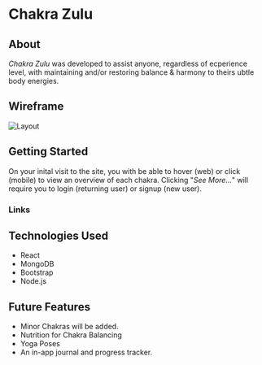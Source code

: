 
# Chakra Zulu

## About

*Chakra Zulu* was developed to assist anyone, regardless of ecperience level, with maintaining and/or restoring balance & harmony to theirs ubtle body energies.  

## Wireframe

![Layout](https://imgur.com/fHXoLHA.jpg)

## Getting Started

On your inital visit to the site, you with be able to hover (web) or click (mobile) to view an overview of each chakra. Clicking "*See More...*" will require you to login (returning user) or signup (new user).

### Links



## Technologies Used

- React
- MongoDB
- Bootstrap 
- Node.js

## Future Features

- Minor Chakras will be added.
- Nutrition for Chakra Balancing
- Yoga Poses
- An in-app journal and progress tracker.
